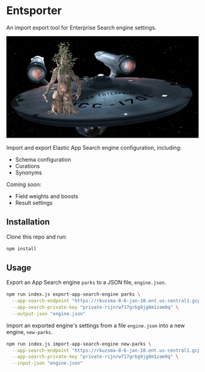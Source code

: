 # Entsporter

An import export tool for Enterprise Search engine settings.

<!-- sources: http://www.theargonath.cc/pictures/ents/ents.html https://cdn.player.one/sites/player.one/files/2016/02/01/enterprise-star-trek.jpg -->
![Entsporter](/entsporter.png)

Import and export Elastic App Search engine configuration, including:
* Schema configuration
* Curations
* Synonyms

Coming soon:
* Field weights and boosts
* Result settings

## Installation

Clone this repo and run:

```sh
npm install
```

## Usage

Export an App Search engine `parks` to a JSON file, `engine.json`.

```sh
npm run index.js export-app-search-engine parks \
  --app-search-endpoint "https://rkuzsma-8-6-jan-10.ent.us-central1.gcp.cloud.es.io" \
  --app-search-private-key "private-rijnrwf17grbg9jg8m1zam9q" \
  --output-json "engine.json"
```

Import an exported engine's settings from a file `engine.json` into a new engine, `new-parks`.

```sh
npm run index.js import-app-search-engine new-parks \
  --app-search-endpoint "https://rkuzsma-8-6-jan-10.ent.us-central1.gcp.cloud.es.io" \
  --app-search-private-key "private-rijnrwf17grbg9jg8m1zam9q" \
  --input-json "engine.json"
```
